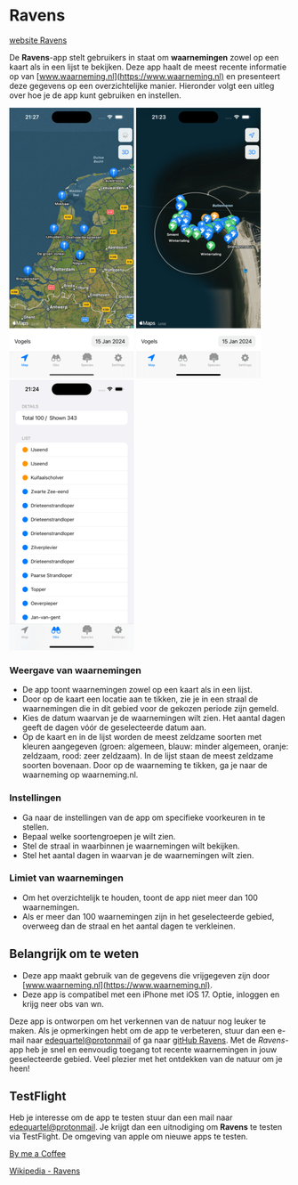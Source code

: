 # Ravens

[website Ravens](https://edequartel.github.io/Ravens)

De **Ravens**-app stelt gebruikers in staat om **waarnemingen** zowel op een kaart als in een lijst te bekijken. Deze app haalt de meest recente informatie op van [www.waarneming.nl](https://www.waarneming.nl) en presenteert deze gegevens op een overzichtelijke manier. Hieronder volgt een uitleg over hoe je de app kunt gebruiken en instellen.

![Kaart](./images/nl.png)
![Kaart](./images/map.png)
![Lijst](./images/list.png)

### Weergave van waarnemingen
- De app toont waarnemingen zowel op een kaart als in een lijst.
- Door op de kaart een locatie aan te tikken, zie je in een straal de waarnemingen die in dit gebied voor de gekozen periode zijn gemeld.
- Kies de datum waarvan je de waarnemingen wilt zien. Het aantal dagen geeft de dagen vóór de geselecteerde datum aan.
- Op de kaart en in de lijst worden de meest zeldzame soorten met kleuren aangegeven (groen: algemeen, blauw: minder algemeen, oranje: zeldzaam, rood: zeer zeldzaam). In de lijst staan de meest zeldzame soorten bovenaan. Door op de waarneming te tikken, ga je naar de waarneming op waarneming.nl.

### Instellingen
- Ga naar de instellingen van de app om specifieke voorkeuren in te stellen.
- Bepaal welke soortengroepen je wilt zien.
- Stel de straal in waarbinnen je waarnemingen wilt bekijken.
- Stel het aantal dagen in waarvan je de waarnemingen wilt zien.

### Limiet van waarnemingen
- Om het overzichtelijk te houden, toont de app niet meer dan 100 waarnemingen.
- Als er meer dan 100 waarnemingen zijn in het geselecteerde gebied, overweeg dan de straal en het aantal dagen te verkleinen.

## Belangrijk om te weten
- Deze app maakt gebruik van de gegevens die vrijgegeven zijn door [www.waarneming.nl](https://www.waarneming.nl).
- Deze app is compatibel met een iPhone met iOS 17. Optie, inloggen en krijg neer obs van wn.

Deze app is ontworpen om het verkennen van de natuur nog leuker te maken. Als je opmerkingen hebt om de app te verbeteren, stuur dan een e-mail naar [edequartel@protonmail](mailto:edequartel@protonmail) of ga naar [gitHub Ravens](https://github.com/edequartel/Ravens). Met de *Ravens*-app heb je snel en eenvoudig toegang tot recente waarnemingen in jouw geselecteerde gebied. Veel plezier met het ontdekken van de natuur om je heen!

## TestFlight
Heb je interesse om de app te testen stuur dan een mail naar [edequartel@protonmail](mailto:edequartel@protonmail). Je krijgt dan een uitnodiging om **Ravens** te testen via TestFlight. De omgeving van apple om   nieuwe apps te testen.


[By me a Coffee](https://www.buymeacoffee.com/4f4r4t6ytba)

<script type="text/javascript" src="https://cdnjs.buymeacoffee.com/1.0.0/button.prod.min.js" data-name="bmc-button" data-slug="4f4r4t6ytba" data-color="#5F7FFF" data-emoji="☕"  data-font="Cookie" data-text="Kopje koffie?" data-outline-color="#000000" data-font-color="#ffffff" data-coffee-color="#FFDD00" ></script>



[Wikipedia - Ravens](https://en.wikipedia.org/wiki/Huginn_and_Muninn)
